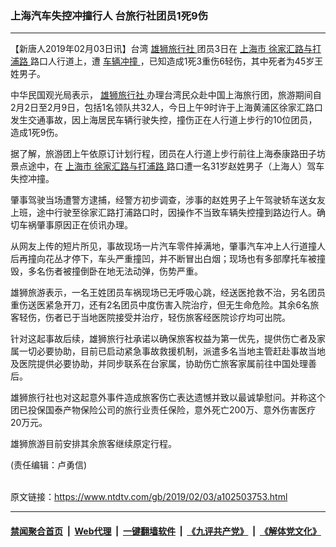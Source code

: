 ### 上海汽车失控冲撞行人 台旅行社团员1死9伤
------------------------

<div class="post_content">
 <p>
  【新唐人2019年02月03日讯】台湾
  <a href="https://www.ntdtv.com/gb/雄狮旅行社.htm">
   雄狮旅行社
  </a>
  团员3日在
  <a href="https://www.ntdtv.com/gb/上海市.htm">
   上海市
  </a>
  <a href="https://www.ntdtv.com/gb/徐家汇路与打浦路.htm">
   徐家汇路与打浦路
  </a>
  路口人行道上，遭
  <a href="https://www.ntdtv.com/gb/车辆冲撞.htm">
   车辆冲撞
  </a>
  ，已知造成1死3重伤6轻伤，其中死者为45岁王姓男子。
 </p>
 <p>
  中华民国观光局表示，
  <a href="https://www.ntdtv.com/gb/雄狮旅行社.htm">
   雄狮旅行社
  </a>
  办理台湾民众赴中国上海旅行团，旅游期间自2月2日至2月9日，包括1名领队共32人，今日上午9时许于上海黄浦区徐家汇路口发生交通事故，因上海居民车辆行驶失控，撞伤正在人行道上步行的10位团员，造成1死9伤。
 </p>
 <p>
  据了解，旅游团上午依原订计划行程，团员在人行道上步行前往上海泰康路田子坊景点途中，在
  <a href="https://www.ntdtv.com/gb/上海市.htm">
   上海市
  </a>
  <a href="https://www.ntdtv.com/gb/徐家汇路与打浦路.htm">
   徐家汇路与打浦路
  </a>
  路口遭一名31岁赵姓男子（上海人）驾车失控冲撞。
 </p>
 <p>
  肇事驾驶当场遭警方逮捕，经警方初步调查，涉事的赵姓男子上午驾驶轿车送女友上班，途中行驶至徐家汇路打浦路口时，因操作不当致车辆失控撞到路边行人。确切车祸肇事原因正在侦讯办理。
 </p>
 <p>
  从网友上传的短片所见，事故现场一片汽车零件掉满地，肇事汽车冲上人行道撞人后再撞向花丛才停下，车头严重撞凹，并不断冒出白烟；现场也有多部摩托车被撞毁，多名伤者被撞倒卧在地无法动弹，伤势严重。
 </p>
 <p>
 </p>
 <p>
  雄狮旅游表示，一名王姓团员车祸现场已无呼吸心跳，经送医抢救不治，另名团员重伤送医紧急开刀，还有2名团员中度伤害入院治疗，但无生命危险。其余6名旅客轻伤，伤者已于当地医院接受并治疗，轻伤旅客经医院诊疗均可出院。
 </p>
 <p>
  针对这起事故后续，雄狮旅行社承诺以确保旅客权益为第一优先，提供伤亡者及家属一切必要协助，目前已启动紧急事故救援机制，派遣多名当地主管赶赴事故当地及医院提供必要协助，并同步联系在台家属，协助伤亡旅客家属前往中国处理善后。
 </p>
 <p>
  雄狮旅行社也对这起意外事件造成旅客伤亡表达遗憾并致以最诚挚慰问。并称这个团已投保国泰产物保险公司的旅行业责任保险，意外死亡200万、意外伤害医疗20万元。
 </p>
 <p>
  雄狮旅游目前安排其余旅客继续原定行程。
 </p>
 <p>
 </p>
 <p>
  (责任编辑：卢勇信)
 </p>
 <div class="single_ad">
 </div>
</div>

<br/>原文链接：https://www.ntdtv.com/gb/2019/02/03/a102503753.html


------------------------
#### [禁闻聚合首页](https://github.com/gfw-breaker/banned-news/blob/master/README.md) &nbsp;|&nbsp; [Web代理](https://github.com/gfw-breaker/open-proxy/blob/master/README.md) &nbsp;|&nbsp; [一键翻墙软件](https://github.com/gfw-breaker/nogfw/blob/master/README.md) &nbsp;|&nbsp; [《九评共产党》](https://github.com/gfw-breaker/9ping.md/blob/master/README.md#九评之一评共产党是什么) &nbsp;|&nbsp; [《解体党文化》](https://github.com/gfw-breaker/jtdwh.md/blob/master/README.md#绪论)